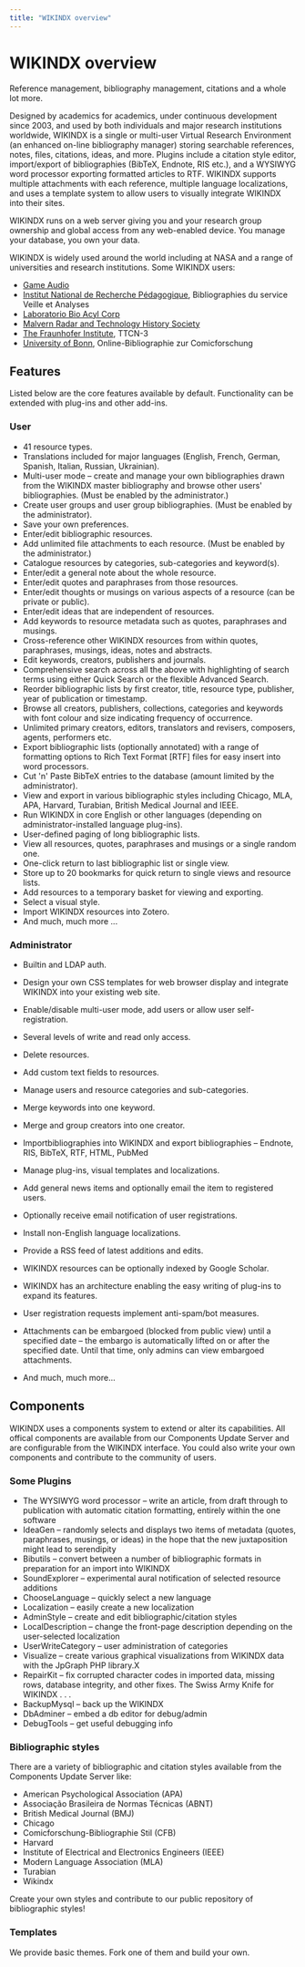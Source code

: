 ```yaml
---
title: "WIKINDX overview"
---
```



# WIKINDX overview

Reference management, bibliography management, citations and a whole lot more.

Designed by academics for academics, under continuous development since 2003, and used by both individuals and major research institutions worldwide, WIKINDX is a single or multi-user Virtual Research Environment (an enhanced on-line bibliography manager) storing searchable references, notes, files, citations, ideas, and more. Plugins include a citation style editor, import/export of bibliographies (BibTeX, Endnote, RIS etc.), and a WYSIWYG word processor exporting formatted articles to RTF. WIKINDX supports multiple attachments with each reference, multiple language localizations, and uses a template system to allow users to visually integrate WIKINDX into their sites.

WIKINDX runs on a web server giving you and your research group ownership and global access from any web-enabled device. You manage your database, you own your data.

WIKINDX is widely used around the world including at NASA and a range of universities and research institutions. Some WIKINDX users:


* [Game Audio](https://gameaudio.wikindx.com)
* [Institut National de Recherche Pédagogique](http://wikindx.inrp.fr/biblio_vst/index.php), Bibliographies du service Veille et Analyses
* [Laboratorio Bio Acyl Corp](https://site.bioacyl.com/wikindx/)
* [Malvern Radar and Technology History Society](https://www.reports.mraths.org.uk)
* [The Fraunhofer Institute](https://www.ttcn.de//bibliography/), TTCN-3
* [University of Bonn](http://www.comicforschung.uni-bonn.de/index.php), Online-Bibliographie zur Comicforschung


## Features

Listed below are the core features available by default. Functionality can be extended with plug-ins and other add-ins.


### User

* 41 resource types.
* Translations included for major languages (English, French, German, Spanish, Italian, Russian, Ukrainian).
* Multi-user mode – create and manage your own bibliographies drawn from the WIKINDX master bibliography and browse other users' bibliographies. (Must be enabled by the administrator.)
* Create user groups and user group bibliographies. (Must be enabled by the administrator).
* Save your own preferences.
* Enter/edit bibliographic resources.
* Add unlimited file attachments to each resource. (Must be enabled by the administrator.)
* Catalogue resources by categories, sub-categories and keyword(s).
* Enter/edit a general note about the whole resource.
* Enter/edit quotes and paraphrases from those resources.
* Enter/edit thoughts or musings on various aspects of a resource (can be private or public).
* Enter/edit ideas that are independent of resources.
* Add keywords to resource metadata such as quotes, paraphrases and musings.
* Cross-reference other WIKINDX resources from within quotes, paraphrases, musings, ideas, notes and abstracts.
* Edit keywords, creators, publishers and journals.
* Comprehensive search across all the above with highlighting of search terms using either Quick Search or the flexible Advanced Search.
* Reorder bibliographic lists by first creator, title, resource type, publisher, year of publication or timestamp.
* Browse all creators, publishers, collections, categories and keywords with font colour and size indicating frequency of occurrence.
* Unlimited primary creators, editors, translators and revisers, composers, agents, performers etc.
* Export bibliographic lists (optionally annotated) with a range of formatting options to Rich Text Format [RTF] files for easy insert into word processors.
* Cut 'n' Paste BibTeX entries to the database (amount limited by the administrator).
* View and export in various bibliographic styles including Chicago, MLA, APA, Harvard, Turabian, British Medical Journal and IEEE.
* Run WIKINDX in core English or other languages (depending on administrator-installed language plug-ins).
* User-defined paging of long bibliographic lists.
* View all resources, quotes, paraphrases and musings or a single random one.
* One-click return to last bibliographic list or single view.
* Store up to 20 bookmarks for quick return to single views and resource lists.
* Add resources to a temporary basket for viewing and exporting.
* Select a visual style.
* Import WIKINDX resources into Zotero.
* And much, much more ...


### Administrator

* Builtin and LDAP auth.
* Design your own CSS templates for web browser display and integrate WIKINDX into your existing web site.
* Enable/disable multi-user mode, add users or allow user self-registration.
* Several levels of write and read only access.
* Delete resources.
* Add custom text fields to resources.
* Manage users and resource categories and sub-categories.
* Merge keywords into one keyword.
* Merge and group creators into one creator.
* Importbibliographies into WIKINDX and export bibliographies – Endnote, RIS, BibTeX, RTF, HTML, PubMed

* Manage plug-ins, visual templates and localizations.
* Add general news items and optionally email the item to registered users.
* Optionally receive email notification of user registrations.
* Install non-English language localizations.
* Provide a RSS feed of latest additions and edits.
* WIKINDX resources can be optionally indexed by Google Scholar.
* WIKINDX has an architecture enabling the easy writing of plug-ins to expand its features.
* User registration requests implement anti-spam/bot measures.
* Attachments can be embargoed (blocked from public view) until a specified date – the embargo is automatically lifted on or after the specified date. Until that time, only admins can view embargoed attachments.
* And much, much more...



## Components

WIKINDX uses a components system to extend or alter its capabilities. All offical components are available from our Components Update Server and are configurable from the WIKINDX interface. You could also write your own components and contribute to the community of users.


### Some Plugins

* The WYSIWYG word processor – write an article, from draft through to publication with automatic citation formatting, entirely within the one software
* IdeaGen – randomly selects and displays two items of metadata (quotes, paraphrases, musings, or ideas) in the hope that the new juxtaposition might lead to serendipity
* Bibutils – convert between a number of bibliographic formats in preparation for an import into WIKINDX
* SoundExplorer – experimental aural notification of selected resource additions
* ChooseLanguage – quickly select a new language
* Localization – easily create a new localization
* AdminStyle – create and edit bibliographic/citation styles
* LocalDescription – change the front-page description depending on the user-selected localization
* UserWriteCategory – user administration of categories
* Visualize – create various graphical visualizations from WIKINDX data with the JpGraph PHP library.X
* RepairKit – fix corrupted character codes in imported data, missing rows, database integrity, and other fixes. The Swiss Army Knife for WIKINDX . . .
* BackupMysql – back up the WIKINDX
* DbAdminer – embed a db editor for debug/admin
* DebugTools – get useful debugging info


### Bibliographic styles

There are a variety of bibliographic and citation styles available from the Components Update Server like:

* American Psychological Association (APA)
* Associação Brasileira de Normas Técnicas (ABNT)
* British Medical Journal (BMJ)
* Chicago
* Comicforschung-Bibliographie Stil (CFB)
* Harvard
* Institute of Electrical and Electronics Engineers (IEEE)
* Modern Language Association (MLA)
* Turabian
* Wikindx

Create your own styles and contribute to our public repository of bibliographic styles!


### Templates

We provide basic themes. Fork one of them and build your own.
